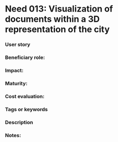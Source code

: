 
# Need 013: Visualization of documents within a 3D representation of the city

### User story

### Beneficiary role: 

### Impact: 

### Maturity:

### Cost evaluation:

### Tags or keywords

### Description

### Notes:

